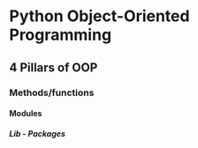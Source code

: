# Python Object-Oriented Programming
## 4 Pillars of OOP
### Methods/functions
#### Modules
##### Lib - Packages
